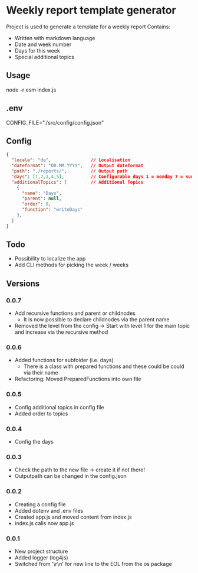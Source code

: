 # Weekly report template generator

Project is used to generate a template for a weekly report
Contains:

- Written with markdown language
- Date and week number
- Days for this week
- Special additional topics

## Usage

node -r esm index.js

## .env

CONFIG_FILE="./src/config/config.json"

## Config

```json
{
  "locale": "de",               // Localisation
  "dateformat": "DD.MM.YYYY",   // Output dateformat
  "path": "./reports/",         // Output path
  "days": [1,2,3,4,5],          // Configurable days 1 = monday 7 = sunday  
  "additionalTopics": [         // Additional Topics
    {
      "name": "Days",
      "parent": null,
      "order": 0,
      "function": "writeDays"
    },
  ]
}
```

## Todo

- Possibility to localize the app
- Add CLI methods for picking the week / weeks

## Versions

### 0.0.7

- Add recursive functions and parent or childnodes
  - It is now possible to declare childnodes via the parent name
- Removed the level from the config -> Start with level 1 for the main topic and increase via the recursive method

### 0.0.6

- Added functions for subfolder (i.e. days)
  - There is a class with prepared functions and these could be could via their name
- Refactoring: Moved PreparedFunctions into own file

### 0.0.5

- Config additional topics in config file
- Added order to topics

### 0.0.4

- Config the days

### 0.0.3

- Check the path to the new file -> create it if not there!
- Outputpath can be changed in the config.json

### 0.0.2

- Creating a config file
- Added dotenv and .env files
- Created app.js and moved content from index.js
- index.js calls now app.js

### 0.0.1

- New project structure
- Added logger (log4js)
- Switched from '\r\n' for new line to the EOL from the os package
